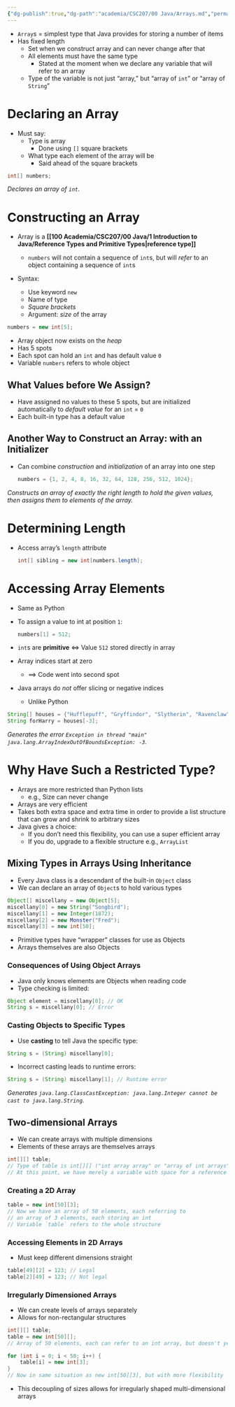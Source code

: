 ```yaml
---
{"dg-publish":true,"dg-path":"academia/CSC207/00 Java/Arrays.md","permalink":"/academia/csc-207/00-java/arrays/","tags":["cs","java","lecture","note","university"],"created":"2024-12-10T02:41:53.243-05:00","updated":"2024-12-10T02:45:59.736-05:00"}
---
```



- `Array`s = simplest type that Java provides for storing a number of items
- Has fixed length
    - Set when we construct array and can never change after that
    - All elements must have the same type
        - Stated at the moment when we declare any variable that will refer to an array
    - Type of the variable is not just “array,” but “array of `int`” or “array of `String`”

# Declaring an Array

- Must say:
    - Type is array
        - Done using `[]` square brackets
    - What type each element of the array will be
        - Said ahead of the square brackets

```java
int[] numbers;
```

*Declares an array of `int`.*

# Constructing an Array

- Array is a **[[100 Academia/CSC207/00 Java/1 Introduction to Java/Reference Types and Primitive Types\|reference type]]**

    - `numbers` will not contain a sequence of `int`s, but will *refer* to an object containing a sequence of `int`s

- Syntax:
    - Use keyword `new`
    - Name of type
    - *Square brackets*
    - Argument: *size* of the array

```java
numbers = new int[5];
```

- Array object now exists on the *heap*
- Has 5 spots
- Each spot can hold an `int` and has default value `0`
- Variable `numbers` refers to whole object

## What Values before We Assign?

- Have assigned no values to these 5 spots, but are initialized automatically to *default value* for an `int` = `0`
- Each built-in type has a default value

## Another Way to Construct an Array: with an Initializer

- Can combine *construction* and *initialization* of an array into one step

    ```java
    numbers = {1, 2, 4, 8, 16, 32, 64, 128, 256, 512, 1024};
    ```

*Constructs an array of exactly the right length to hold the given values, then assigns them to elements of the array.*

# Determining Length

- Access array’s `length` attribute

    ```java
    int[] sibling = new int[numbers.length];
    ```

# Accessing Array Elements

- Same as Python
- To assign a value to int at position `1`:

    ```java
    numbers[1] = 512;
    ```

- `int`s are **primitive** $\iff$ Value `512` stored directly in array
- Array indices start at zero
    - $\implies$ Code went into second spot
- Java arrays do *not* offer slicing or negative indices
    - Unlike Python

```java
String[] houses = {"Hufflepuff", "Gryffindor", "Slytherin", "Ravenclaw"};
String forHarry = houses[-3];
```

*Generates the error `Exception in thread "main" java.lang.ArrayIndexOutOfBoundsException: -3`.*

# Why Have Such a Restricted Type?

- Arrays are more restricted than Python lists
    - e.g., Size can never change
- Arrays are very efficient
- Takes both extra space and extra time in order to provide a list structure that can grow and shrink to arbitrary sizes
- Java gives a choice:
    - If you don’t need this flexibility, you can use a super efficient array
    - If you do, upgrade to a flexible structure e.g., `ArrayList`

## Mixing Types in Arrays Using Inheritance

- Every Java class is a descendant of the built-in `Object` class
- We can declare an array of `Object`s to hold various types

```java
Object[] miscellany = new Object[5];
miscellany[0] = new String("Songbird");
miscellany[1] = new Integer(1872);
miscellany[2] = new Monster("Fred");
miscellany[3] = new int[50];
```

- Primitive types have “wrapper” classes for use as Objects
- Arrays themselves are also Objects

### Consequences of Using Object Arrays

- Java only knows elements are Objects when reading code
- Type checking is limited:

```java
Object element = miscellany[0]; // OK
String s = miscellany[0]; // Error
```

### Casting Objects to Specific Types

- Use **casting** to tell Java the specific type:

```java
String s = (String) miscellany[0];
```

- Incorrect casting leads to runtime errors:

```java
String s = (String) miscellany[1]; // Runtime error
```

*Generates `java.lang.ClassCastException: java.lang.Integer cannot be cast to java.lang.String`.*

## Two-dimensional Arrays

- We can create arrays with multiple dimensions
- Elements of these arrays are themselves arrays

```java
int[][] table;
// Type of table is int[][] ("int array array" or "array of int arrays")
// At this point, we have merely a variable with space for a reference
```

### Creating a 2D Array

```java
table = new int[50][3];
// Now we have an array of 50 elements, each referring to
// an array of 3 elements, each storing an int
// Variable `table` refers to the whole structure
```

### Accessing Elements in 2D Arrays

- Must keep different dimensions straight

```java
table[49][2] = 123; // Legal
table[2][49] = 123; // Not legal
```

### Irregularly Dimensioned Arrays

- We can create levels of arrays separately
- Allows for non-rectangular structures

```java
int[][] table;
table = new int[50][];
// Array of 50 elements, each can refer to an int array, but doesn't yet

for (int i = 0; i < 50; i++) {
    table[i] = new int[3];
}
// Now in same situation as new int[50][3], but with more flexibility
```

- This decoupling of sizes allows for irregularly shaped multi-dimensional arrays

